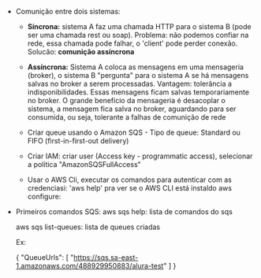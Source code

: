 - Comunição  entre dois sistemas:
  
  - **Síncrona:** sistema A faz uma chamada HTTP para o sistema B (pode ser uma chamada rest ou soap). Problema: não podemos confiar na rede, essa chamada pode falhar, o 'client' pode perder conexão. Solucão: **comunição assíncrona** 
  - **Assíncrona:**  Sistema A coloca as mensagens em uma mensageria (broker), o sistema B "pergunta" para o sistema A se há mensagens salvas no broker a serem processadas. Vantagem: tolerância a indisponibilidades. Essas mensagens ficam salvas temporariamente no broker. O grande benefício da mensageria é desacoplar o sistema, a mensagem fica salva no broker, aguardando para ser consumida, ou seja, tolerante a falhas de comunição de rede
  
  - Criar queue usando o Amazon SQS
        - Tipo de queue: Standard ou FIFO (first-in-first-out delivery)
  - Criar IAM: criar user (Access key - programmatic access), selecionar a política "AmazonSQSFullAccess"
  - Usar o AWS Cli, executar os comandos para autenticar com as credenciasi:
    'aws help' pra ver se o AWS CLI está instaldo
    aws configure: 
- Primeiros comandos SQS:
    aws sqs help: lista de comandos do sqs

    aws sqs list-queues: lista de queues criadas

    Ex: 
    
    {
    "QueueUrls": [
        "https://sqs.sa-east-1.amazonaws.com/488929950883/alura-test"
    ]
}



